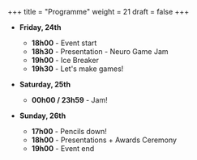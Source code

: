 +++
title = "Programme"
weight = 21
draft = false
+++

- __Friday, 24th__
    - __18h00__ - Event start
    - __18h30__ - Presentation - Neuro Game Jam
    - __19h00__ - Ice Breaker
    - __19h30__ - Let's make games!

- __Saturday, 25th__
    - __00h00 / 23h59__ - Jam!

- __Sunday, 26th__
    - __17h00__ - Pencils down!
    - __18h00__ - Presentations + Awards Ceremony
    - __19h00__ - Event end
